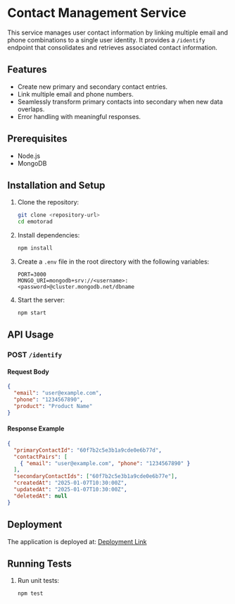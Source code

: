 # Contact Management Service

This service manages user contact information by linking multiple email and phone combinations to a single user identity. It provides a `/identify` endpoint that consolidates and retrieves associated contact information.

## Features

- Create new primary and secondary contact entries.
- Link multiple email and phone numbers.
- Seamlessly transform primary contacts into secondary when new data overlaps.
- Error handling with meaningful responses.

## Prerequisites

- Node.js
- MongoDB

## Installation and Setup

1. Clone the repository:
   ```bash
   git clone <repository-url>
   cd emotorad
   ```
2. Install dependencies:
   ```bash
   npm install
   ```
3. Create a `.env` file in the root directory with the following variables:
   ```env
   PORT=3000
   MONGO_URI=mongodb+srv://<username>:<password>@cluster.mongodb.net/dbname
   ```
4. Start the server:
   ```bash
   npm start
   ```

## API Usage

### POST `/identify`

#### Request Body

```json
{
  "email": "user@example.com",
  "phone": "1234567890",
  "product": "Product Name"
}
```

#### Response Example

```json
{
  "primaryContactId": "60f7b2c5e3b1a9cde0e6b77d",
  "contactPairs": [
    { "email": "user@example.com", "phone": "1234567890" }
  ],
  "secondaryContactIds": ["60f7b2c5e3b1a9cde0e6b77e"],
  "createdAt": "2025-01-07T10:30:00Z",
  "updatedAt": "2025-01-07T10:30:00Z",
  "deletedAt": null
}
```

## Deployment

The application is deployed at: [Deployment Link](https://emotorad.onrender.com)

## Running Tests

1. Run unit tests:
   ```bash
   npm test
   ```
